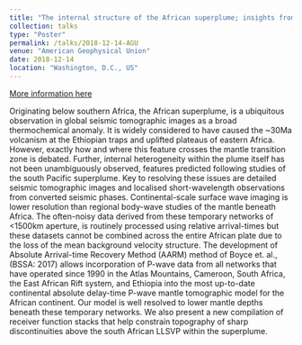 ```yaml
---
title: "The internal structure of the African superplume; insights from body-wave seismic tomography and converted phases"
collection: talks
type: "Poster"
permalink: /talks/2018-12-14-AGU
venue: "American Geophysical Union"
date: 2018-12-14
location: "Washington, D.C., US"
---
```


[More information here](https://agu.confex.com/agu/fm18/meetingapp.cgi/Paper/349601)

Originating below southern Africa, the African superplume, is a ubiquitous observation in global seismic tomographic images as a broad thermochemical anomaly. It is widely considered to have caused the ~30Ma volcanism at the Ethiopian traps and uplifted plateaus of eastern Africa. However, exactly how and where this feature crosses the mantle transition zone is debated. Further, internal heterogeneity within the plume itself has not been unambiguously observed, features predicted following studies of the south Pacific superplume. Key to resolving these issues are detailed seismic tomographic images and localised short-wavelength observations from converted seismic phases. Continental-scale surface wave imaging is lower resolution than regional body-wave studies of the mantle beneath Africa. The often-noisy data derived from these temporary networks of <1500km aperture, is routinely processed using relative arrival-times but these datasets cannot be combined across the entire African plate due to the loss of the mean background velocity structure. The development of Absolute Arrival-time Recovery Method (AARM) method of Boyce et. al., (BSSA: 2017) allows incorporation of P-wave data from all networks that have operated since 1990 in the Atlas Mountains, Cameroon, South Africa, the East African Rift system, and Ethiopia into the most up-to-date continental absolute delay-time P-wave mantle tomographic model for the African continent. Our model is well resolved to lower mantle depths beneath these temporary networks. We also present a new compilation of receiver function stacks that help constrain topography of sharp discontinuities above the south African LLSVP within the superplume.
